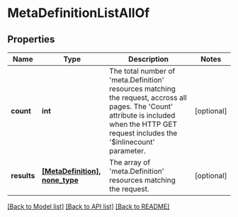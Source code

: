 # MetaDefinitionListAllOf

## Properties
Name | Type | Description | Notes
------------ | ------------- | ------------- | -------------
**count** | **int** | The total number of &#39;meta.Definition&#39; resources matching the request, accross all pages. The &#39;Count&#39; attribute is included when the HTTP GET request includes the &#39;$inlinecount&#39; parameter. | [optional] 
**results** | [**[MetaDefinition], none_type**](MetaDefinition.md) | The array of &#39;meta.Definition&#39; resources matching the request. | [optional] 

[[Back to Model list]](../README.md#documentation-for-models) [[Back to API list]](../README.md#documentation-for-api-endpoints) [[Back to README]](../README.md)


